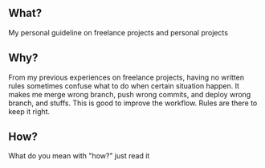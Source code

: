 ## What?
My personal guideline on freelance projects and personal projects

## Why?
From my previous experiences on freelance projects, having no written rules sometimes confuse what to do when certain situation happen. It makes me merge wrong branch, push wrong commits, and deploy wrong branch, and stuffs. This is good to improve the workflow. Rules are there to keep it right.

## How?
What do you mean with "how?" just read it
